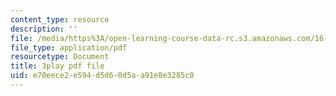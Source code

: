 ```yaml
---
content_type: resource
description: ''
file: /media/https%3A/open-learning-course-data-rc.s3.amazonaws.com/16-687-private-pilot-ground-school-january-iap-2019/e70eece2e594d5d60d5aa91e8e3285c0_geJHchWUYQk.pdf
file_type: application/pdf
resourcetype: Document
title: 3play pdf file
uid: e70eece2-e594-d5d6-0d5a-a91e8e3285c0
---
```

